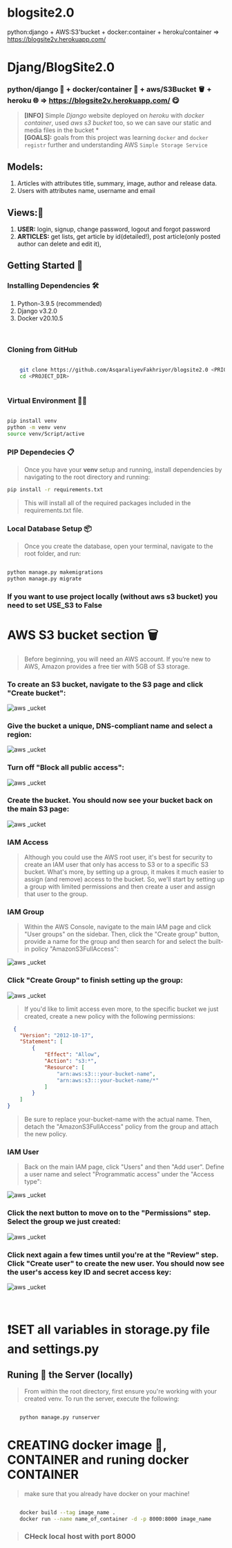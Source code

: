 # blogsite2.0
python:django + AWS:S3'bucket  + docker:container + heroku/container => https://blogsite2v.herokuapp.com/

# Djang/BlogSite2.0 <br>
### python/django 🔰 + docker/container 🚢 + aws/S3Bucket 🪣 + heroku 🌐 => https://blogsite2v.herokuapp.com/ 😋


> **[INFO]** Simple *Django* website deployed on *heroku* with *docker container*, used *aws s3 bucket* too, so we can save our static and media files in the bucket *<br>
> **[GOALS]:** goals from this project was learning `docker` and `docker registr` further and understanding AWS `Simple Storage Service`

## Models:
1. Articles with attributes title, summary, image, author and release data.
2. Users with attributes name, username and email

## Views:🍔
1. **USER:** login, signup, change password, logout and forgot password
2. **ARTICLES:** get lists, get article by id(detailed!), post article(only posted author can delete and edit it), 


## Getting Started 🚩


### Installing Dependencies 🛠️

1. Python-3.9.5 (recommended)
2. Django v3.2.0
3. Docker v20.10.5
<br>

### Cloning from GitHub

```bash

    git clone https://github.com/AsqaraliyevFakhriyor/blogsite2.0 <PRIOJECT_DIR>
    cd <PROJECT_DIR>
    
```

### Virtual Environment 🧑‍✈️

```bash

pip install venv
python -m venv venv
source venv/Script/active

```

### PIP Dependecies 📋
> Once you have your **venv** setup and running, install dependencies by navigating
> to the root directory and running:
```bash
pip install -r requirements.txt
```
>This will install all of the required packages included in the requirements.txt
>file.


### Local Database Setup 📦
> Once you create the database, open your terminal, navigate to the root folder, and run:
```bash

python manage.py makemigrations
python manage.py migrate

```

### If you want to use project locally (without aws s3 bucket) you need to set **USE_S3** to False

# AWS S3 bucket section 🗑️

> Before beginning, you will need an AWS account. If you’re new to AWS, Amazon provides a free tier with 5GB of S3 storage.

### To create an S3 bucket, navigate to the S3 page and click "Create bucket":

![aws _ucket](/screenshots/aws_s3_1.png)


### Give the bucket a unique, DNS-compliant name and select a region:

![aws _ucket](/screenshots/aws_s3_2.png)

### Turn off "Block all public access":

![aws _ucket](/screenshots/aws_s3_5.png)

### Create the bucket. You should now see your bucket back on the main S3 page:

![aws _ucket](/screenshots/aws_s3_3.png)

### IAM Access

> Although you could use the AWS root user, it's best for security to create an IAM user that only has access to S3 or to a specific S3 bucket. What's more, by setting up a group, it makes it much easier to assign (and remove) access to the bucket. So, we'll start by setting up a group with limited permissions and then create a user and assign that user to the group.

### IAM Group

> Within the AWS Console, navigate to the main IAM page and click "User groups" on the sidebar. Then, click the "Create group" button, provide a name for the group and then search for and select the built-in policy "AmazonS3FullAccess":

![aws _ucket](/screenshots/aws_iam_1.png)

### Click "Create Group" to finish setting up the group:

![aws _ucket](/screenshots/aws_iam_2.png)

> If you'd like to limit access even more, to the specific bucket we just created, create a new policy with the following permissions:
```json
  {
    "Version": "2012-10-17",
    "Statement": [
        {
            "Effect": "Allow",
            "Action": "s3:*",
            "Resource": [
                "arn:aws:s3:::your-bucket-name",
                "arn:aws:s3:::your-bucket-name/*"
            ]
        }
    ]
}
```
>  Be sure to replace your-bucket-name with the actual name. Then, detach the "AmazonS3FullAccess" policy from the group and attach the new policy.

### IAM User
> Back on the main IAM page, click "Users" and then "Add user". Define a user name and select "Programmatic access" under the "Access type":

![aws _ucket](/screenshots/aws_iam_3.png)

### Click the next button to move on to the "Permissions" step. Select the group we just created:

![aws _ucket](/screenshots/aws_iam_4.png)

### Click next again a few times until you're at the "Review" step. Click "Create user" to create the new user. You should now see the user's access key ID and secret access key:

![aws _ucket](/screenshots/aws_iam_5.png)

<br>

# ❗SET all variables in storage.py file and settings.py


## Runing 🏃 the Server (locally)
> From within the root directory, first ensure you're working with your created
venv. To run the server, execute the following:

```bash

    python manage.py runserver

```

# CREATING docker image 🚢, CONTAINER and runing docker CONTAINER

> make sure that you already have docker on your machine!

```bash

    docker build --tag image_name .
    docker run --name name_of_container -d -p 8000:8000 image_name

```

> ### CHeck local host with port 8000
